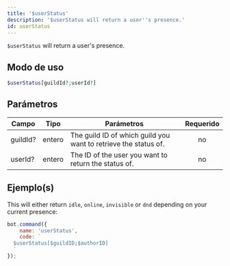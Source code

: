 ```yaml
---
title: '$userStatus'
description: '$userStatus will return a user''s presence.'
id: userStatus
---
```


`$userStatus` will return a user's presence.

## Modo de uso

```php
$userStatus[guildId?;userId?]
```

## Parámetros

| Campo    | Tipo   | Parámetros                                                      | Requerido |
| -------- | ------ | --------------------------------------------------------------- |:---------:|
| guildId? | entero | The guild ID of which guild you want to retrieve the status of. |    no     |
| userId?  | entero | The ID of the user you want to return the status of.            |    no     |

## Ejemplo(s)

This will either return `idle`, `online`, `invisible` or `dnd` depending on your current presence:

```javascript
bot.command({
    name: 'userStatus',
    code: `
  $userStatus[$guildID;$authorID]
  `
});
```
